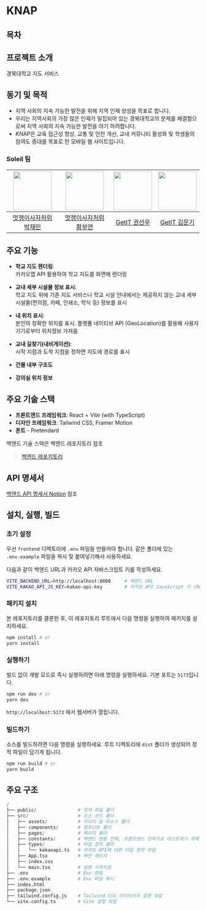 # KNAP

## 목차

## 프로젝트 소개

경북대학교 지도 서비스

## 동기 및 목적

- 지역 사회의 지속 가능한 발전을 위해 지역 인재 양성을 목표로 합니다.
- 우리는 지역사회의 가장 많은 인재가 밀집되어 있는 경북대학교의 문제를 해결함으로써 지역 사회의 지속 가능한 발전을 야기 하려합니다.
- KNAP은 교육 접근성 향상, 교통 및 안전 개선, 교내 커뮤니티 활성화 및 학생들의 참여도 증대를 목표로 한 모바일 웹 사이트입니다.

### Soleil 팀

| [<img src="https://avatars.githubusercontent.com/u/56078563?v=4" width="100px">](https://github.com/jamie2779) | [<img src="https://avatars.githubusercontent.com/u/54466872?v=4" width="100px">](https://github.com/ArpaAP) |[<img src="https://avatars.githubusercontent.com/u/81242448?v=4" width="100px">](https://github.com/ahapwhs0414) | [<img src="https://avatars.githubusercontent.com/u/139311232?v=4" width="100px">](https://github.com/moongi05) |
| :------: | :------: | :------: |:------:|
|[멋쟁이사자처럼 박재민](https://github.com/jamie2779)|[멋쟁이사자처럼 황부연](https://github.com/ArpaAP)|[GetIT 권선우](https://github.com/ahapwhs0414)|[GetIT 김문기](https://github.com/moongi05)|


## 주요 기능

- **학교 지도 렌더링**:  
  카카오맵 API 활용하여 학교 지도를 화면에 렌더링

- **교내 세부 시설물 정보 표시**:  
  학교 지도 위에 기존 지도 서비스나 학교 시설 안내에서는 제공하지 않는 교내 세부 시설물(편의점, 카페, 인쇄소, 학식 등) 정보를 표시

- **내 위치 표시**:  
  본인의 정확한 위치를 표시. 플랫폼 네이티브 API (GeoLocation)를 활용해 사용자 기기로부터 위치정보 가져옴

- **교내 길찾기(내비게이션)**:  
  시작 지점과 도착 지점을 정하면 지도에 경로를 표시
- **건물 내부 구조도**
- **강의실 위치 정보**

## 주요 기술 스택

- **프론트엔드 프레임워크**: React + Vite (with TypeScript)
- **디자인 프레임워크**: Tailwind CSS, Framer Motion
- **폰트** - Pretendard

백엔드 기술 스택은 백엔드 레포지토리 참조
> [백엔드 레포지토리](https://github.com/jamie2779/glowthon-backend)

## API 명세서
[백엔드 API 명세서 Notion](https://jamie2779.notion.site/7b13a03d5cdc4f9f8e068e59ebeb7c28?pvs=4) 참조

## 설치, 실행, 빌드

### 초기 설정

우선 `frontend` 디렉토리에 `.env` 파일을 만들어야 합니다. 같은 폴더에 있는 `.env.example` 파일을 복사 및 붙여넣기해서 사용하세요.

다음과 같이 백엔드 URL과 카카오 API 자바스크립트 키를 작성하세요.

```sh
VITE_BACKEND_URL=http://localhost:8080     # 백엔드 URL
VITE_KAKAO_API_JS_KEY=kakao-api-key        # 카카오 API JavaScript 키 (REST 키 아님!)
```

### 패키지 설치

본 레포지토리를 클론한 후, 이 레포지토리 루트에서 다음 명령을 실행하여 패키지를 설치하세요.

```bash
npm install # or
yarn install
```

### 실행하기

빌드 없이 개발 모드로 즉시 실행하려면 아래 명령을 실행하세요. 기본 포트는 `5173`입니다.

```bash
npm run dev # or
yarn dev
```

`http://localhost:5173` 에서 웹서버가 열립니다.

### 빌드하기

소스를 빌드하려면 다음 명령을 실행하세요. 루트 디렉토리에 `dist` 폴더가 생성되어 정적 파일이 담기게 됩니다.

```bash
npm run build # or
yarn build
```

## 주요 구조

```python
/
├── public/               # 정적 파일 폴더
├── src/                  # 소스 코드 폴더
│   ├── assets/           # 이미지 등 리소스 폴더
│   ├── components/       # 컴포넌트 폴더
│   ├── pages/            # 페이지 폴더
│   ├── constants/        # 백엔드 연동 전에, 프론트엔드 단독으로 테스트하기 위해 만든 샘플 데이터룰 담는 곳
│   ├── types/            # 타입 정의 폴더
│   │   └── kakaoapi.ts   # 카카오 API에 대한 타입 정의 파일
│   ├── App.tsx           # 메인 페이지
│   ├── index.css
│   └── main.tsx          # 실행 시작지점
├── .env                  # Env 파일
├── .env.example          # Env 파일 예시
├── index.html
├── package.json
├── tailwind.config.js    # Tailwind CSS 라이브러리 설정 파일
└── vite.config.ts        # Vite 설정 파일
```
